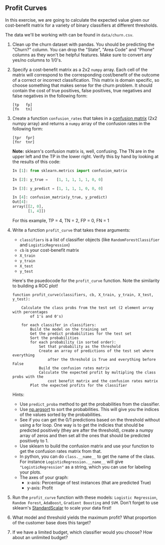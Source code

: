 ## Profit Curves

In this exercise, we are going to calculate the expected value given our cost-benefit matrix for a variety of binary classifiers at different thresholds.

The data we'll be working with can be found in `data/churn.csv`.

1. Clean up the churn dataset with pandas. You should be predicting the "Churn?" column. You can drop the "State", "Area Code" and "Phone" columns as they won't be helpful features. Make sure to convert any yes/no columns to 1/0's.

2. Specify a cost-benefit matrix as a 2x2 `numpy` array. Each cell of the matrix will correspond to the corresponding cost/benefit of the outcome of a correct or incorrect classification. This matrix is domain specific, so choose something that makes sense for the churn problem. It should contain the cost of true positives, false positives, true negatives and false negatives in the following form:

    ```
    [tp   fp]
    [fn   tn]
    ```

3. Create a function `confusion_rates` that takes in a [confusion matrix](http://scikit-learn.org/stable/modules/generated/sklearn.metrics.confusion_matrix.html#sklearn.metrics.confusion_matrix) (2x2 numpy array) and returns a `numpy` array of the confusion rates in the following form:

    ```
    [tpr  fpr]
    [fnr  tnr]
    ```
    
    **Note:** sklearn's confusion matrix is, well, confusing. The TN are in the upper left and the TP in the lower right. Verify this by hand by looking at the results of this code:
    
    ```python
    In [1]: from sklearn.metrics import confusion_matrix
    
    In [2]: y_true =    [1, 1, 1, 1, 1, 0, 0]
    
    In [3]: y_predict = [1, 1, 1, 1, 0, 0, 0]
    
    In [4]: confusion_matrix(y_true, y_predict)
    Out[4]:
    array([[2, 0],
           [1, 4]])
    ```
    For this example, TP = 4, TN = 2, FP = 0, FN = 1
    

4. Write a function `profit_curve` that takes these arguments:
    * `classifiers` is a list of classifier objects (like `RandomForestClassifier` and `LogisticRegression`)
    * `cb` is your cost-benefit matrix
    * `X_train`
    * `y_train`
    * `X_test`
    * `y_test`

    Here's the psuedocode for the `profit_curve` function. Note the similarity to building a ROC plot!

    ```
    function profit_curve(classifiers, cb, X_train, y_train, X_test, y_test):
    
        Calculate the class probs from the test set (2 element array with percentages
            of 1's and 0's)
            
        for each classifer in classifiers:
            Build the model on the training set
            Get the predict probabilities for the test set
            Sort the probabilities
            for each probability (in sorted order):
                Set that probability as the threshold
                Create an array of predictions of the test set where everything
                    after the threshold is True and everything before False
                Build the confusion rates matrix
                Calculate the expected profit by multipling the class probs with the
                    cost benefit matrix and the confusion rates matrix
            Plot the expected profits for the classifier
    ```

    Hints:
    * Use `predict_proba` method to get the probabilities from the classifier.
    * Use [np.argsort](http://docs.scipy.org/doc/numpy/reference/generated/numpy.argsort.html) to sort the probabilities. This will give you the indices of the values sorted by the probabilities.
    * See if you can get the 0/1 predictions based on the threshold without using a for loop. One way is to get the indicies that should be predicted positively (they are after the threshold), create a numpy array of zeros and then set all the ones that should be predicted positively to 1.
    * Use sklearn to build the confusion matrix and use your function to get the confusion rates matrix from that.
    * In python, you can do `class.__name__` to get the name of the class. For instance `LogisticRegression.__name__` will give `"LogisticRegression"` as a string, which you can use for labeling your plots.
    * The axes of your graph:
        * x-axis: Percentage of test instances (that are predicted True)
        * y-axis: Profit

5. Run the `profit_curve` function with these models: `Logistic Regression`, `Random Forest`, `AdaBoost`, `Gradient Boosting` and `SVM`. Don't forget to use sklearn's [StandardScalar](http://scikit-learn.org/stable/modules/generated/sklearn.preprocessing.StandardScaler.html) to scale your data first!

6. What model and threshold yields the maximum profit? What proportion of the customer base does this target?

7. If we have a limited budget, which classifier would you choose? How about an unlimited budget?
